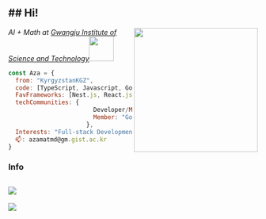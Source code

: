 <h2>## Hi!</h2>

<img align='right' src="https://media.giphy.com/media/Npqj6s74QBqzNK46wr/giphy.gif" width=250>
<p><em>AI + Math at <a href="https://ewww.gist.ac.kr/en/main.html">Gwangju Institute of Science and Technology</a><img src="https://media.giphy.com/media/dAuGq9UkcumNj1KCHe/giphy.gif?cid=ecf05e47yd9z0edecq4hhtj4ml2a7kk96jx6ft3zzdeng6v4&ep=v1_stickers_related&rid=giphy.gif&ct=s" width="50"></br></em></p>

```javascript
const Aza = {
  from: "KyrgyzstanKGZ",
  code: [TypeScript, Javascript, Go, C/C++, Python],
  FavFrameworks: [Nest.js, React.js],
  techCommunities: {
                        Developer/Member: "GIST Student Council Information Bureau",
                        Member: "Google Developer Group on campus GIST",
                      },
  Interests: "Full-stack Development",
  📫: azamatmd@gm.gist.ac.kr 
}
```

### Info
![](https://github-readme-stats.vercel.app/api?username=AzamatMedetbekov&theme=prussian&hide_border=false&include_all_commits=false&count_private=false)<br/>
---
[![](https://visitcount.itsvg.in/api?id=AzamatMedetbekov&icon=0&color=0)](https://visitcount.itsvg.in)

<!-- Proudly created with GPRM ( https://gprm.itsvg.in ) -->
